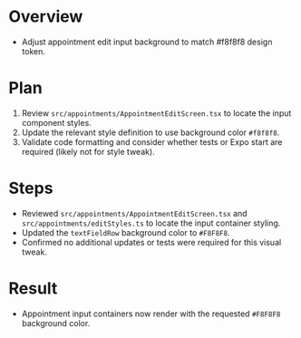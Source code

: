 # Overview
- Adjust appointment edit input background to match #f8f8f8 design token.

# Plan
1. Review `src/appointments/AppointmentEditScreen.tsx` to locate the input component styles.
2. Update the relevant style definition to use background color `#f8f8f8`.
3. Validate code formatting and consider whether tests or Expo start are required (likely not for style tweak).

# Steps
- Reviewed `src/appointments/AppointmentEditScreen.tsx` and `src/appointments/editStyles.ts` to locate the input container styling.
- Updated the `textFieldRow` background color to `#F8F8F8`.
- Confirmed no additional updates or tests were required for this visual tweak.

# Result
- Appointment input containers now render with the requested `#F8F8F8` background color.
